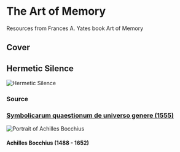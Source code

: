 # The Art of Memory
Resources from Frances A. Yates book Art of Memory

## Cover

## Hermetic Silence
![Hermetic Silence](https://www.britishmuseum.org/collectionimages/AN00041/AN00041978_001_l.jpg)

### Source
### [Symbolicarum quaestionum de universo genere (1555)](https://archive.org/details/achillisbocchiib00boc)
![Portrait of Achilles Bocchius](https://upload.wikimedia.org/wikipedia/commons/c/ce/Achille_Bocchi.gif)
#### Achilles Bocchius (1488 - 1652)
